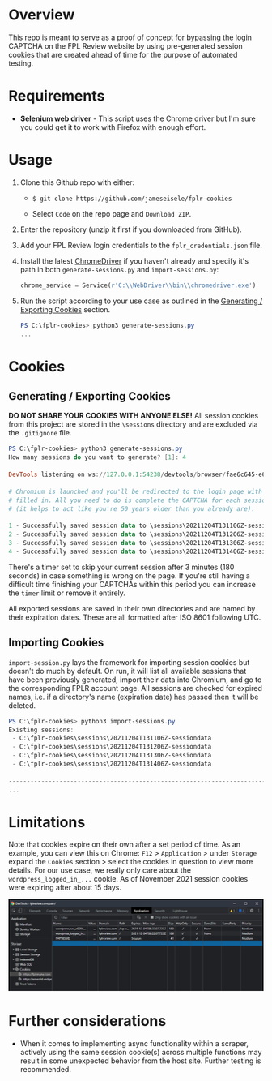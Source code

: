 # Overview
This repo is meant to serve as a proof of concept for bypassing the login CAPTCHA on the FPL Review website by using pre-generated session cookies that are created ahead of time for the purpose of automated testing.

# Requirements
- **Selenium web driver** - This script uses the Chrome driver but I'm sure you could get it to work with Firefox with enough effort.

# Usage
1. Clone this Github repo with either:
    - ```shell
      $ git clone https://github.com/jameseisele/fplr-cookies
        ```
    - Select `Code` on the repo page and `Download ZIP`.

2. Enter the repository (unzip it first if you downloaded from GitHub).

3. Add your FPL Review login credentials to the `fplr_credentials.json` file.

4. Install the latest [ChromeDriver](https://chromedriver.chromium.org/downloads) if you haven't already and specify it's path in both `generate-sessions.py` and `import-sessions.py`:
    ```python
    chrome_service = Service(r'C:\\WebDriver\\bin\\chromedriver.exe')
    ```

5. Run the script according to your use case as outlined in the [Generating / Exporting Cookies](#Generating-/-Exporting-Cookies) section.
    ```powershell
    PS C:\fplr-cookies> python3 generate-sessions.py
    ...
    ```
# Cookies

## Generating / Exporting Cookies

**DO NOT SHARE YOUR COOKIES WITH ANYONE ELSE!** All session cookies from this project are stored in the `\sessions` directory and are excluded via the `.gitignore` file.
```powershell
PS C:\fplr-cookies> python3 generate-sessions.py
How many sessions do you want to generate? [1]: 4

DevTools listening on ws://127.0.0.1:54238/devtools/browser/fae6c645-e6cd-48ba-8348-79df3051975

# Chromium is launched and you'll be redirected to the login page with your credentials already
# filled in. All you need to do is complete the CAPTCHA for each session you want to generate
# (it helps to act like you're 50 years older than you already are).

1 - Successfully saved session data to \sessions\20211204T131106Z-sessiondata
2 - Successfully saved session data to \sessions\20211204T131206Z-sessiondata
3 - Successfully saved session data to \sessions\20211204T131306Z-sessiondata
4 - Successfully saved session data to \sessions\20211204T131406Z-sessiondata
```

There's a timer set to skip your current session after 3 minutes (180 seconds) in case something is wrong on the page. If you're still having a difficult time finishing your CAPTCHAs within this period you can increase the `timer` limit or remove it entirely.

All exported sessions are saved in their own directories and are named by their expiration dates. These are all formatted after ISO 8601 following UTC.

## Importing Cookies
`import-session.py` lays the framework for importing session cookies but doesn't do much by default. On run, it will list all available sessions that have been previously generated, import their data into Chromium, and go to the corresponding FPLR account page. All sessions are checked for expired names, i.e. if a directory's name (expiration date) has passed then it will be deleted.

```powershell
PS C:\fplr-cookies> python3 import-sessions.py
Existing sessions:
 - C:\fplr-cookies\sessions\20211204T131106Z-sessiondata
 - C:\fplr-cookies\sessions\20211204T131206Z-sessiondata
 - C:\fplr-cookies\sessions\20211204T131306Z-sessiondata
 - C:\fplr-cookies\sessions\20211204T131406Z-sessiondata

--------------------------------------------------------------------------------
...
```

# Limitations
Note that cookies expire on their own after a set period of time. As an example, you can view this on Chrome: `F12` > `Application` > under `Storage` expand the `Cookies` section > select the cookies in question to view more details. For our use case, we really only care about the `wordpress_logged_in_...` cookie. As of November 2021 session cookies were expiring after about 15 days.

![Screenshot showing the expiration date of a cookie as shown in Chrome's devtools, approximately two weeks after they're generated.](screenshots/cookie-expiration-date.jpg)


# Further considerations
- When it comes to implementing async functionality within a scraper, actively using the same session cookie(s) across multiple functions may result in some unexpected behavior from the host site. Further testing is recommended.